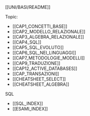 [[UNI/BASI/README]]

Topic:
- [[CAP1_CONCETTI_BASE]]
- [[CAP2_MODELLO_RELAZIONALE]]
- [[CAP3_ALGEBRA_RELAZIONALE]]
- [[CAP4_SQL]]
- [[CAP5_SQL_EVOLUTO]]
- [[CAP6_SQL_NEI_LINGUAGGI]]
- [[CAP7_METODOLOGIE_MODELLI]]
- [[CAP9_TRADUZIONE]]
- [[CAP12_ACTIVE_DATABASES]]
- [[CAP_TRANSAZIONI]]
- [[CHEATSHEET_SELECT]]
- [[CHEATSHEET_ALGEBRA]]

SQL
- [[SQL_INDEX]]
- [[ESAMI_INDEX]]